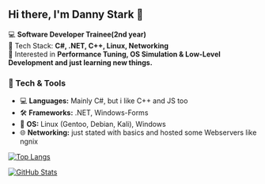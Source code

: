 ## Hi there, I'm Danny Stark 👋
💻 **Software Developer Trainee(2nd year)**  
🔹 Tech Stack: **C#, .NET, C++, Linux, Networking**  
🚀 Interested in **Performance Tuning, OS Simulation & Low-Level Development and just learning new things.**  

### 🔧 Tech & Tools
- 💻 **Languages:** Mainly C#, but i like C++ and JS too
- 🛠 **Frameworks:** .NET, Windows-Forms
- 🐧 **OS:** Linux (Gentoo, Debian, Kali), Windows  
- 🌐 **Networking:** just stated with basics and hosted some Webservers like ngnix
  
[![Top Langs](https://github-readme-stats.vercel.app/api/top-langs/?username=0xD4nny&layout=compact&theme=dark)](https://github.com/0xD4nny)

[![GitHub Stats](https://github-readme-stats.vercel.app/api?username=0xD4nny&show_icons=true&theme=dark)](https://github.com/0xD4nny)

<!--
Here are some ideas to get you started:
- 🔭 I’m currently working on ...
- 🌱 I’m currently learning ...
- 👯 I’m looking to collaborate on ...
- 🤔 I’m looking for help with ...
- 💬 Ask me about ...
- 📫 How to reach me: ...
- ⚡ Fun fact: ...
-->
